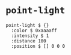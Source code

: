 # `point-light`

```
point-light $ {}
  :color $ 0xaaaaff
  :intensity $ 1
  :distance 100
  :position $ [] 0 0 0
```
